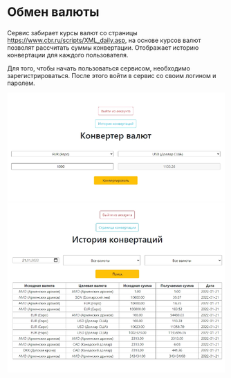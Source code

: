 # Обмен валюты

###
Сервис забирает курсы валют со страницы https://www.cbr.ru/scripts/XML_daily.asp,
на основе курсов валют позволят рассчитать суммы конвертации.
Отображает историю конвертации для каждого пользователя.

Для того, чтобы начать пользоваться сервисом, необходимо зарегистрироваться.
После этого войти в сервис со своим логином и паролем.

![](https://github.com/kichutov/exchange/blob/main/exchange1.jpg)
![](https://github.com/kichutov/exchange/blob/main/exchange2.jpg)

